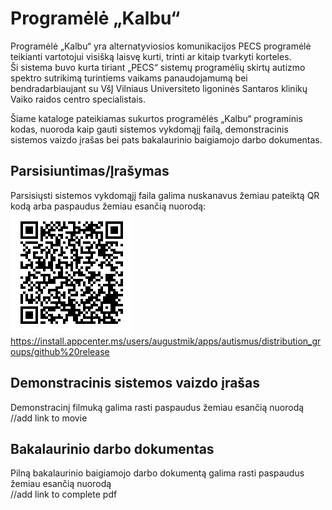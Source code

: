 # Programėlė „Kalbu“

Programėlė „Kalbu“ yra alternatyviosios komunikacijos PECS programėlė teikianti vartotojui visišką laisvę kurti, trinti ar kitaip tvarkyti korteles.  
Ši sistema buvo kurta tiriant „PECS“ sistemų programėlių skirtų autizmo spektro sutrikimą turintiems vaikams panaudojamumą bei bendradarbiaujant su VšĮ Vilniaus Universiteto ligoninės Santaros klinikų Vaiko raidos centro specialistais.  
  
Šiame kataloge pateikiamas sukurtos programėlės „Kalbu“ programinis kodas, nuoroda kaip gauti sistemos vykdomąjį failą, demonstracinis sistemos vaizdo įrašas bei pats bakalaurinio baigiamojo darbo dokumentas.

## Parsisiuntimas/Įrašymas

Parsisiųsti sistemos vykdomąjį faila galima nuskanavus žemiau pateiktą QR kodą arba paspaudus žemiau esančią nuorodą:
![QR Code](/downloadFromAppCenterQRCode.png)  
https://install.appcenter.ms/users/augustmik/apps/autismus/distribution_groups/github%20release

## Demonstracinis sistemos vaizdo įrašas

Demonstracinį filmuką galima rasti paspaudus žemiau esančią nuorodą  
//add link to movie

## Bakalaurinio darbo dokumentas

Pilną bakalaurinio baigiamojo darbo dokumentą galima rasti paspaudus žemiau esančią nuorodą  
//add link to complete pdf
